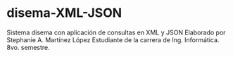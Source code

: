 # disema-XML-JSON
Sistema disema con aplicación de consultas en XML y JSON
Elaborado por Stephanie A. Martínez López
Estudiante de la carrera de Ing. Informática.
8vo. semestre.

